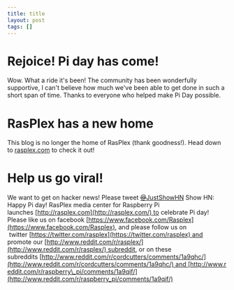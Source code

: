 ```yaml
---
title: title
layout: post
tags: []
---
```



Rejoice! Pi day has come!
=========================

Wow. What a ride it's been! The community has been wonderfully supportive, I can't believe how much we've been able to get done in such a short span of time. Thanks to everyone who helped make Pi Day possible.

RasPlex has a new home
======================

This blog is no longer the home of RasPlex (thank goodness!). Head down to [rasplex.com](http://rasplex.com) to check it out!

Help us go viral!
=================

We want to get on hacker news! Please tweet [~~@~~JustShowHN](https://twitter.com/JustShowHN) Show HN: Happy Pi day! RasPlex media center for Raspberry Pi launches [http://rasplex.com](http://rasplex.com/) to celebrate Pi day! Please like us on facebook [https://www.facebook.com/Rasplex](https://www.facebook.com/Rasplex), and please follow us on  twitter [https://twitter.com/rasplex](https://twitter.com/rasplex) and promote our [http://www.reddit.com/r/rasplex/](http://www.reddit.com/r/rasplex/) subreddit, or on these subreddits [http://www.reddit.com/r/cordcutters/comments/1a9qhc/](http://www.reddit.com/r/cordcutters/comments/1a9qhc/) and [http://www.reddit.com/r/raspberry\_pi/comments/1a9qif/](http://www.reddit.com/r/raspberry_pi/comments/1a9qif/)  
